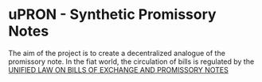 # uPRON - Synthetic Promissory Notes
The aim of the project is to create a decentralized analogue of the promissory note.
In the fiat world, the circulation of bills is regulated by the [UNIFIED LAW ON BILLS OF EXCHANGE AND PROMISSORY NOTES](https://github.com/binomfx/uPRON/blob/main/UNIFORM_LAW_FOR_BILLS_OF_EXCHANGE_AND_PROMISSORY_NOTES)
